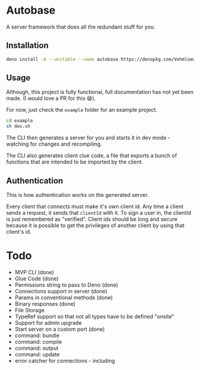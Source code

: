 # Autobase

A server framework that does all the redundant stuff for you.

## Installation

```sh
deno install -A --unstable --name autobase https://denopkg.com/Vehmloewff/autobase@1.2.0/cli/main.ts
```

## Usage

Although, this project is fully functional, full documentation has not yet been made. (I would love a PR for this :sweat_smile:).

For now, just check the `example` folder for an example project.

```sh
cd example
sh dev.sh
```

The CLI then generates a server for you and starts it in dev mode - watching for changes and recompiling.

The CLI also generates client clue code, a file that exports a bunch of functions that are intended to be imported by the client.

## Authentication

This is how authentication works on the generated server.

Every client that connects must make it's own client id.  Any time a client sends a request, it sends that `clientId` with it.  To sign a user in, the clientId is just remembered as "verified".  Client ids should be long and secure because it is possible to get the privileges of another client by using that client's id.

# Todo

- MVP CLI (done)
- Glue Code (done)
- Permissions string to pass to Deno (done)
- Connections support in server (done)
- Params in conventional methods (done)
- Binary responses (done)
- File Storage
- TypeRef support so that not all types have to be defined "onsite"
- Support for admin upgrade
- Start server on a custom port (done)
- command: bundle
- command: compile
- command: output
- command: update
- error catcher for connections - including

